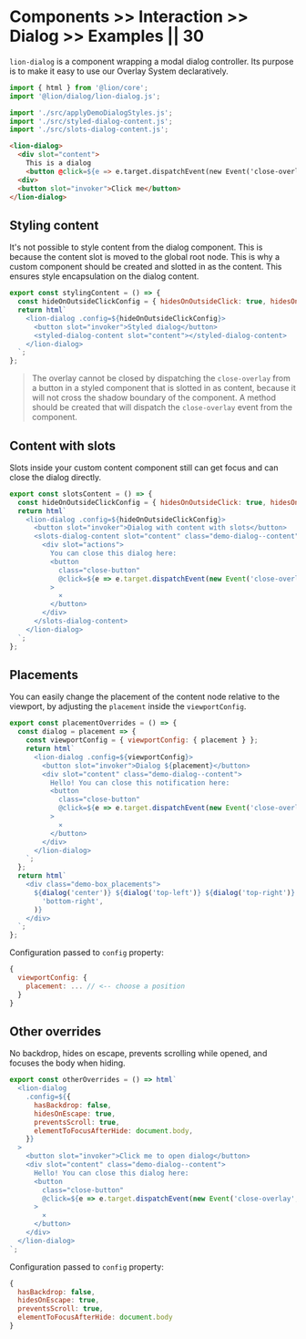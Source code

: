 # Components >> Interaction >> Dialog >> Examples || 30

`lion-dialog` is a component wrapping a modal dialog controller.
Its purpose is to make it easy to use our Overlay System declaratively.

```js script
import { html } from '@lion/core';
import '@lion/dialog/lion-dialog.js';

import './src/applyDemoDialogStyles.js';
import './src/styled-dialog-content.js';
import './src/slots-dialog-content.js';
```

```html
<lion-dialog>
  <div slot="content">
    This is a dialog
    <button @click=${e => e.target.dispatchEvent(new Event('close-overlay', { bubbles: true }))}>x</button>
  <div>
  <button slot="invoker">Click me</button>
</lion-dialog>
```

## Styling content

It's not possible to style content from the dialog component. This is because the content slot is moved to the global root node. This is why a custom component should be created and slotted in as the content. This ensures style encapsulation on the dialog content.

```js preview-story
export const stylingContent = () => {
  const hideOnOutsideClickConfig = { hidesOnOutsideClick: true, hidesOnEsc: true };
  return html`
    <lion-dialog .config=${hideOnOutsideClickConfig}>
      <button slot="invoker">Styled dialog</button>
      <styled-dialog-content slot="content"></styled-dialog-content>
    </lion-dialog>
  `;
};
```

> The overlay cannot be closed by dispatching the `close-overlay` from a button in a styled component that is slotted in as content, because it will not cross the shadow boundary of the component. A method should be created that will dispatch the `close-overlay` event from the component.

## Content with slots

Slots inside your custom content component still can get focus and can close the dialog directly.

```js preview-story
export const slotsContent = () => {
  const hideOnOutsideClickConfig = { hidesOnOutsideClick: true, hidesOnEsc: true };
  return html`
    <lion-dialog .config=${hideOnOutsideClickConfig}>
      <button slot="invoker">Dialog with content with slots</button>
      <slots-dialog-content slot="content" class="demo-dialog--content">
        <div slot="actions">
          You can close this dialog here:
          <button
            class="close-button"
            @click=${e => e.target.dispatchEvent(new Event('close-overlay', { bubbles: true }))}
          >
            ⨯
          </button>
        </div>
      </slots-dialog-content>
    </lion-dialog>
  `;
};
```

## Placements

You can easily change the placement of the content node relative to the viewport, by adjusting the `placement` inside the `viewportConfig`.

```js preview-story
export const placementOverrides = () => {
  const dialog = placement => {
    const viewportConfig = { viewportConfig: { placement } };
    return html`
      <lion-dialog .config=${viewportConfig}>
        <button slot="invoker">Dialog ${placement}</button>
        <div slot="content" class="demo-dialog--content">
          Hello! You can close this notification here:
          <button
            class="close-button"
            @click=${e => e.target.dispatchEvent(new Event('close-overlay', { bubbles: true }))}
          >
            ⨯
          </button>
        </div>
      </lion-dialog>
    `;
  };
  return html`
    <div class="demo-box_placements">
      ${dialog('center')} ${dialog('top-left')} ${dialog('top-right')} ${dialog('bottom-left')} ${dialog(
        'bottom-right',
      )}
    </div>
  `;
};
```

Configuration passed to `config` property:

```js
{
  viewportConfig: {
    placement: ... // <-- choose a position
  }
}
```

## Other overrides

No backdrop, hides on escape, prevents scrolling while opened, and focuses the body when hiding.

```js preview-story
export const otherOverrides = () => html`
  <lion-dialog
    .config=${{
      hasBackdrop: false,
      hidesOnEscape: true,
      preventsScroll: true,
      elementToFocusAfterHide: document.body,
    }}
  >
    <button slot="invoker">Click me to open dialog</button>
    <div slot="content" class="demo-dialog--content">
      Hello! You can close this dialog here:
      <button
        class="close-button"
        @click=${e => e.target.dispatchEvent(new Event('close-overlay', { bubbles: true }))}
      >
        ⨯
      </button>
    </div>
  </lion-dialog>
`;
```

Configuration passed to `config` property:

```js
{
  hasBackdrop: false,
  hidesOnEscape: true,
  preventsScroll: true,
  elementToFocusAfterHide: document.body
}
```

